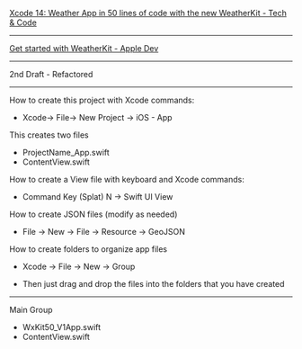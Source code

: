 [Xcode 14: Weather App in 50 lines of code with the new WeatherKit - Tech & Code](https://youtu.be/nN5sUJjJde8?si=NB_WUcX6LtWpgPf6)

- - - -

[Get started with WeatherKit - Apple Dev](https://developer.apple.com/weatherkit/get-started/)

- - - - 

2nd Draft - Refactored

- - - -
How to create this project with Xcode commands:

* Xcode-> File-> New Project -> iOS - App

This creates two files

* ProjectName_App.swift
* ContentView.swift

How to create a View file with keyboard and Xcode commands:

* Command Key (Splat) N -> Swift UI View

How to create JSON files (modify as needed)

* File -> New -> File -> Resource -> GeoJSON

How to create folders to organize app files

* Xcode -> File -> New -> Group

* Then just drag and drop the files into the folders that you have created

- - - -

Main Group
* WxKit50_V1App.swift
* ContentView.swift
